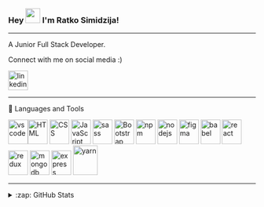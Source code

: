 ### Hey <img src="https://raw.githubusercontent.com/MartinHeinz/MartinHeinz/master/wave.gif" width="30px"> I'm Ratko Simidzija!

---

A Junior Full Stack Developer.

Connect with me on social media :)

[<img src="https://cdn.jsdelivr.net/gh/devicons/devicon/icons/linkedin/linkedin-original.svg" alt="linkedin" width="40" height="40"/>
](https://linkedin.com/in/ratkosimidzija)


---

🧰 Languages and Tools


<img src="https://cdn.jsdelivr.net/gh/devicons/devicon/icons/vscode/vscode-original.svg" alt="vscode" width="40" height="50"/><img src="https://cdn.jsdelivr.net/gh/devicons/devicon/icons/html5/html5-original.svg" alt="HTML" width="40" height="50"/>
<img src="https://cdn.jsdelivr.net/gh/devicons/devicon/icons/css3/css3-original.svg" alt="CSS" width="40" height="50"/>
<img src="https://cdn.jsdelivr.net/gh/devicons/devicon/icons/javascript/javascript-original.svg" alt="JavaScript" width="40" height="50"/>
<img src="https://cdn.jsdelivr.net/gh/devicons/devicon/icons/sass/sass-original.svg" alt="sass" width="40" height="50"/>
<img src="https://cdn.jsdelivr.net/gh/devicons/devicon/icons/bootstrap/bootstrap-plain.svg" alt="Bootstrap" width="40" height="50"/>
<img src="https://cdn.jsdelivr.net/gh/devicons/devicon/icons/npm/npm-original-wordmark.svg" alt="npm" width="40" height="50"/>
<img src="https://cdn.jsdelivr.net/gh/devicons/devicon/icons/nodejs/nodejs-original.svg" alt="nodejs" width="40" height="50"/>
<img src="https://cdn.jsdelivr.net/gh/devicons/devicon/icons/figma/figma-original.svg" alt="figma" width="40" height="50"/>
<img src="https://cdn.jsdelivr.net/gh/devicons/devicon/icons/babel/babel-original.svg" alt="babel" width="40" height="50"/>
<img src="https://cdn.jsdelivr.net/gh/devicons/devicon/icons/react/react-original.svg" alt="react" width="40" height="50"/>
<img src="https://cdn.jsdelivr.net/gh/devicons/devicon/icons/redux/redux-original.svg" alt="redux" width="40" height="50"/>
<img src="https://cdn.jsdelivr.net/gh/devicons/devicon/icons/mongodb/mongodb-plain-wordmark.svg" alt="mongodb" width="40" height="50"/>
<img src="https://simpleicons.org/icons/express.svg" alt="express" width="40" height="50"/>
<img src="https://cdn.jsdelivr.net/gh/devicons/devicon/icons/yarn/yarn-original-wordmark.svg" alt="yarn" width="50" height="60"/>




---

<details>
  <summary>:zap: GitHub Stats</summary>

  <img align="left" alt="Ratko's GitHub Stats" src="https://github-readme-stats-pi-topaz-17.vercel.app/api?username=ratko-sim&show_icons=true&theme=radical"/>

</details>







